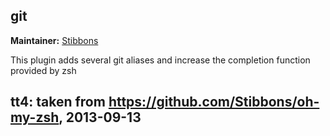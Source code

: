 ## git
**Maintainer:** [Stibbons](https://github.com/Stibbons)

This plugin adds several git aliases and increase the completion function provided by zsh

## tt4: taken from https://github.com/Stibbons/oh-my-zsh, 2013-09-13
